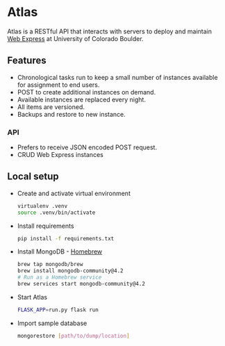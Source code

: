 # Atlas

Atlas is a RESTful API that interacts with servers to deploy and maintain [Web Express](https://github.com/CuBoulder/express) at University of Colorado Boulder.

## Features

* Chronological tasks run to keep a small number of instances available for assignment to end users.
* POST to create additional instances on demand.
* Available instances are replaced every night.
* All items are versioned.
* Backups and restore to new instance.

### API

* Prefers to receive JSON encoded POST request.
* CRUD Web Express instances

## Local setup

* Create and activate virtual environment

  ```sh
  virtualenv .venv
  source .venv/bin/activate
  ```

* Install requirements
  
  ```sh
  pip install -f requirements.txt
  ```

* Install MongoDB - [Homebrew](https://docs.mongodb.com/manual/tutorial/install-mongodb-on-os-x/)

  ```sh
  brew tap mongodb/brew
  brew install mongodb-community@4.2
  # Run as a Homebrew service
  brew services start mongodb-community@4.2
  ```

* Start Atlas

  ```sh
  FLASK_APP=run.py flask run
  ```

* Import sample database

  ```sh
  mongorestore [path/to/dump/location]
  ```

